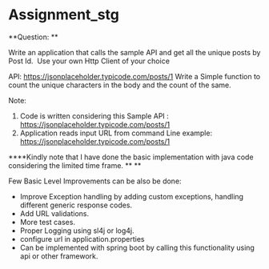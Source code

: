 # Assignment_stg

**Question: **

Write an application that calls the sample API and get all the unique posts by Post Id.  Use your own Http Client of your choice

API: https://jsonplaceholder.typicode.com/posts/1 
Write a Simple function to count the unique characters in the body and the count of the same.

Note:  
1. Code is written considering this Sample API :  https://jsonplaceholder.typicode.com/posts/1 
2. Application reads input URL from command Line example:  https://jsonplaceholder.typicode.com/posts/1 

****Kindly note that I have done the basic implementation with java code considering the limited time frame. **
**


Few Basic Level Improvements can be also be done:
- Improve Exception handling by adding custom exceptions, handling different generic response codes.
- Add URL validations.
- More test cases.
- Proper Logging using sl4j or log4j.
- configure url in application.properties
- Can be implemented with spring boot by calling this functionality using api or other framework.



